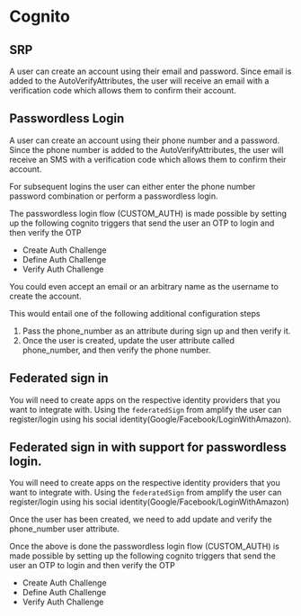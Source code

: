 # Cognito

## SRP

A user can create an account using their email and password. Since email is added to the AutoVerifyAttributes, the user will receive an email with a verification code which allows them to confirm their account. 

## Passwordless Login

A user can create an account using their phone number and a password. Since the phone number is added to the AutoVerifyAttributes, the user will receive an SMS with a verification code which allows them to confirm their account. 

For subsequent logins the user can either enter the phone number password combination or perform a passwordless login. 

The passwordless login flow (CUSTOM_AUTH) is made possible by setting up the following cognito triggers that send the user an OTP to login and then verify the OTP
- Create Auth Challenge
- Define Auth Challenge
- Verify Auth Challenge

You could even accept an email or an arbitrary name as the username to create the account. 

This would entail one of the following additional configuration steps
1. Pass the phone_number as an attribute during sign up and then verify it.
2. Once the user is created, update the user attribute called phone_number, and then verify the phone number.


## Federated sign in

You will need to create apps on the respective identity providers that you want to integrate with. Using the `federatedSign` from amplify the user can register/login using his social identity(Google/Facebook/LoginWithAmazon). 


## Federated sign in with support for passwordless login.

You will need to create apps on the respective identity providers that you want to integrate with. Using the `federatedSign` from amplify the user can register/login using his social identity(Google/Facebook/LoginWithAmazon)

Once the user has been created, we need to add update and verify the phone_number user attribute.

Once the above is done the passwordless login flow (CUSTOM_AUTH) is made possible by setting up the following cognito triggers that send the user an OTP to login and then verify the OTP
- Create Auth Challenge
- Define Auth Challenge
- Verify Auth Challenge
